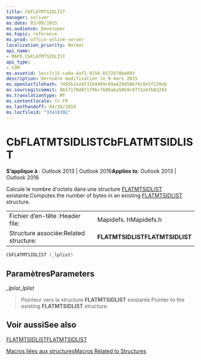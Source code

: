 ```yaml
---
title: CbFLATMTSIDLIST
manager: soliver
ms.date: 03/09/2015
ms.audience: Developer
ms.topic: reference
ms.prod: office-online-server
localization_priority: Normal
api_name:
- MAPI.CbFLATMTSIDLIST
api_type:
- COM
ms.assetid: 1ecc7c15-ca8a-4af2-9256-b572b70be093
description: Dernière modification le 9 mars 2015
ms.openlocfilehash: 7495b2e24f31b4409c69a429d50b79c8e5f220eb
ms.sourcegitcommit: 8657170d071f9bcf680aba50b9c07f2a4fb82283
ms.translationtype: MT
ms.contentlocale: fr-FR
ms.lasthandoff: 04/28/2019
ms.locfileid: "33418392"
---
```

# <a name="cbflatmtsidlist"></a><span data-ttu-id="1f35f-103">CbFLATMTSIDLIST</span><span class="sxs-lookup"><span data-stu-id="1f35f-103">CbFLATMTSIDLIST</span></span>

  
  
<span data-ttu-id="1f35f-104">**S’applique à** : Outlook 2013 | Outlook 2016</span><span class="sxs-lookup"><span data-stu-id="1f35f-104">**Applies to**: Outlook 2013 | Outlook 2016</span></span> 
  
<span data-ttu-id="1f35f-105">Calcule le nombre d'octets dans une structure [FLATMTSIDLIST](flatmtsidlist.md) existante.</span><span class="sxs-lookup"><span data-stu-id="1f35f-105">Computes the number of bytes in an existing [FLATMTSIDLIST](flatmtsidlist.md) structure.</span></span> 
  
|||
|:-----|:-----|
|<span data-ttu-id="1f35f-106">Fichier d’en-tête :</span><span class="sxs-lookup"><span data-stu-id="1f35f-106">Header file:</span></span>  <br/> |<span data-ttu-id="1f35f-107">Mapidefs. h</span><span class="sxs-lookup"><span data-stu-id="1f35f-107">Mapidefs.h</span></span>  <br/> |
|<span data-ttu-id="1f35f-108">Structure associée:</span><span class="sxs-lookup"><span data-stu-id="1f35f-108">Related structure:</span></span>  <br/> |<span data-ttu-id="1f35f-109">**FLATMTSIDLIST**</span><span class="sxs-lookup"><span data-stu-id="1f35f-109">**FLATMTSIDLIST**</span></span> <br/> |
   
```cpp
CbFLATMTSIDLIST (_lplist)
```

## <a name="parameters"></a><span data-ttu-id="1f35f-110">Paramètres</span><span class="sxs-lookup"><span data-stu-id="1f35f-110">Parameters</span></span>

 <span data-ttu-id="1f35f-111">__lplist_</span><span class="sxs-lookup"><span data-stu-id="1f35f-111">__lplist_</span></span>
  
> <span data-ttu-id="1f35f-112">Pointeur vers la structure **FLATMTSIDLIST** existante.</span><span class="sxs-lookup"><span data-stu-id="1f35f-112">Pointer to the existing **FLATMTSIDLIST** structure.</span></span> 
    
## <a name="see-also"></a><span data-ttu-id="1f35f-113">Voir aussi</span><span class="sxs-lookup"><span data-stu-id="1f35f-113">See also</span></span>



[<span data-ttu-id="1f35f-114">FLATMTSIDLIST</span><span class="sxs-lookup"><span data-stu-id="1f35f-114">FLATMTSIDLIST</span></span>](flatmtsidlist.md)


[<span data-ttu-id="1f35f-115">Macros liées aux structures</span><span class="sxs-lookup"><span data-stu-id="1f35f-115">Macros Related to Structures</span></span>](macros-related-to-structures.md)

